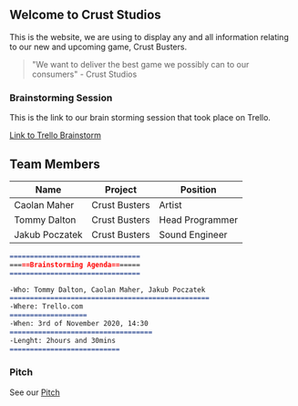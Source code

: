 ## Welcome to Crust Studios

This is the website, we are using to display any and all information relating to our new and upcoming game, Crust Busters.

> "We want to deliver the best game we possibly can to our consumers" - Crust Studios

### Brainstorming Session

This is the link to our brain storming session that took place on Trello. 

[Link to Trello Brainstorm](https://trello.com/b/SqLeDgHZ/game-dev-brainstorm)

## Team Members
| Name         | Project       | Position    |
| ------------ | ------------- | ----------- |
| Caolan Maher | Crust Busters | Artist      |
| Tommy Dalton | Crust Busters | Head Programmer |
| Jakub Poczatek | Crust Busters | Sound Engineer |

```markdown
================================
=====Brainstorming Agenda=======
================================

-Who: Tommy Dalton, Caolan Maher, Jakub Poczatek
=================================================
-Where: Trello.com
===================
-When: 3rd of November 2020, 14:30
===================================
-Lenght: 2hours and 30mins
===========================
```

### Pitch
See our [Pitch](https://youtu.be/F4rMwYagxwk)
